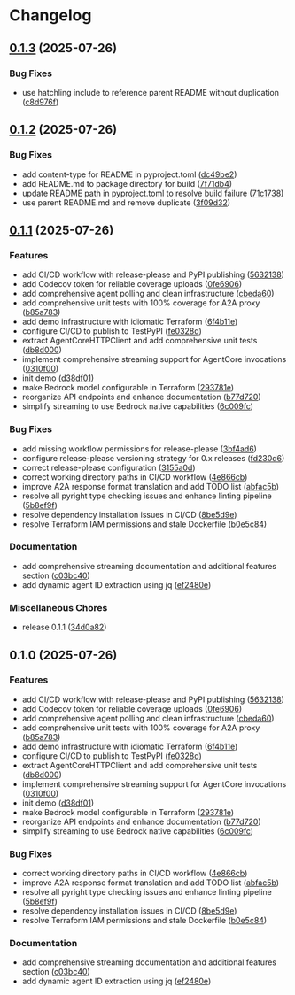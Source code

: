# Changelog

## [0.1.3](https://github.com/dwmkerr/aws-bedrock-a2a-proxy/compare/v0.1.2...v0.1.3) (2025-07-26)


### Bug Fixes

* use hatchling include to reference parent README without duplication ([c8d976f](https://github.com/dwmkerr/aws-bedrock-a2a-proxy/commit/c8d976f18081ec83de1153a1074a2c60c1f28ab4))

## [0.1.2](https://github.com/dwmkerr/aws-bedrock-a2a-proxy/compare/v0.1.1...v0.1.2) (2025-07-26)


### Bug Fixes

* add content-type for README in pyproject.toml ([dc49be2](https://github.com/dwmkerr/aws-bedrock-a2a-proxy/commit/dc49be2616c32fc27a1832427e3ec79f0d686e02))
* add README.md to package directory for build ([7f71db4](https://github.com/dwmkerr/aws-bedrock-a2a-proxy/commit/7f71db49262b3292ae39a9e457bee1ca0f1d9013))
* update README path in pyproject.toml to resolve build failure ([71c1738](https://github.com/dwmkerr/aws-bedrock-a2a-proxy/commit/71c1738e19b49a85bf4643b238266df073647312))
* use parent README.md and remove duplicate ([3f09d32](https://github.com/dwmkerr/aws-bedrock-a2a-proxy/commit/3f09d32f91e9d5b44b14cb38c4a3f61442837b68))

## [0.1.1](https://github.com/dwmkerr/aws-bedrock-a2a-proxy/compare/v0.1.0...v0.1.1) (2025-07-26)


### Features

* add CI/CD workflow with release-please and PyPI publishing ([5632138](https://github.com/dwmkerr/aws-bedrock-a2a-proxy/commit/5632138fc64545a852f266d78fe0a87a9272efd2))
* add Codecov token for reliable coverage uploads ([0fe6906](https://github.com/dwmkerr/aws-bedrock-a2a-proxy/commit/0fe6906ea5bc1b9180524a8c180fc1a34f68902c))
* add comprehensive agent polling and clean infrastructure ([cbeda60](https://github.com/dwmkerr/aws-bedrock-a2a-proxy/commit/cbeda60ddbb1dc846d181bd3dcc928a19a65c3e5))
* add comprehensive unit tests with 100% coverage for A2A proxy ([b85a783](https://github.com/dwmkerr/aws-bedrock-a2a-proxy/commit/b85a783a08fc7e12e531f107af256b22de4b27bf))
* add demo infrastructure with idiomatic Terraform ([6f4b11e](https://github.com/dwmkerr/aws-bedrock-a2a-proxy/commit/6f4b11eda79d323f97c38b1072324e51425ceced))
* configure CI/CD to publish to TestPyPI ([fe0328d](https://github.com/dwmkerr/aws-bedrock-a2a-proxy/commit/fe0328dc7803416a73f7d2376185b57da00b0bf0))
* extract AgentCoreHTTPClient and add comprehensive unit tests ([db8d000](https://github.com/dwmkerr/aws-bedrock-a2a-proxy/commit/db8d0008c24d5c492fb242f5e6477d9c9e94faa7))
* implement comprehensive streaming support for AgentCore invocations ([0310f00](https://github.com/dwmkerr/aws-bedrock-a2a-proxy/commit/0310f0066e9d5dc4fb659ae14c1bc008288a0203))
* init demo ([d38df01](https://github.com/dwmkerr/aws-bedrock-a2a-proxy/commit/d38df01dceb5d18c547f7d7500b86a24f40927d8))
* make Bedrock model configurable in Terraform ([293781e](https://github.com/dwmkerr/aws-bedrock-a2a-proxy/commit/293781e888f7d7482b88194eae5066957985b07f))
* reorganize API endpoints and enhance documentation ([b77d720](https://github.com/dwmkerr/aws-bedrock-a2a-proxy/commit/b77d720138e85b1ee75939028b3438b400a64a66))
* simplify streaming to use Bedrock native capabilities ([6c009fc](https://github.com/dwmkerr/aws-bedrock-a2a-proxy/commit/6c009fc4e80071918c61f9550cf30c7fca3a3fdb))


### Bug Fixes

* add missing workflow permissions for release-please ([3bf4ad6](https://github.com/dwmkerr/aws-bedrock-a2a-proxy/commit/3bf4ad6a61599aab7dbeca7e0fa8581b85b2bbbe))
* configure release-please versioning strategy for 0.x releases ([fd230d6](https://github.com/dwmkerr/aws-bedrock-a2a-proxy/commit/fd230d6e8c1f57acaac98e4091778e003aaf691c))
* correct release-please configuration ([3155a0d](https://github.com/dwmkerr/aws-bedrock-a2a-proxy/commit/3155a0de3d7161d317b5602dced6cff6821ef999))
* correct working directory paths in CI/CD workflow ([4e866cb](https://github.com/dwmkerr/aws-bedrock-a2a-proxy/commit/4e866cb3fab8f03c119940772ef5fad0cc557d2b))
* improve A2A response format translation and add TODO list ([abfac5b](https://github.com/dwmkerr/aws-bedrock-a2a-proxy/commit/abfac5b1ac6443164540d0088795d6acc6f18b9a))
* resolve all pyright type checking issues and enhance linting pipeline ([5b8ef9f](https://github.com/dwmkerr/aws-bedrock-a2a-proxy/commit/5b8ef9f443c2fe93f9da214010e0035a1c10a928))
* resolve dependency installation issues in CI/CD ([8be5d9e](https://github.com/dwmkerr/aws-bedrock-a2a-proxy/commit/8be5d9e7bde13ed30c666378b4c2016886317643))
* resolve Terraform IAM permissions and stale Dockerfile ([b0e5c84](https://github.com/dwmkerr/aws-bedrock-a2a-proxy/commit/b0e5c84083e5085eeba5bc1aaeef6a56c37d3dd6))


### Documentation

* add comprehensive streaming documentation and additional features section ([c03bc40](https://github.com/dwmkerr/aws-bedrock-a2a-proxy/commit/c03bc40f0b3c1abff06aa17bf91529f4e1acc9b4))
* add dynamic agent ID extraction using jq ([ef2480e](https://github.com/dwmkerr/aws-bedrock-a2a-proxy/commit/ef2480ebe6e9361a24faf1b526c59b9638a056ac))


### Miscellaneous Chores

* release 0.1.1 ([34d0a82](https://github.com/dwmkerr/aws-bedrock-a2a-proxy/commit/34d0a82af79d481dd5e14118d3b12dc7264096da))

## 0.1.0 (2025-07-26)


### Features

* add CI/CD workflow with release-please and PyPI publishing ([5632138](https://github.com/dwmkerr/aws-bedrock-a2a-proxy/commit/5632138fc64545a852f266d78fe0a87a9272efd2))
* add Codecov token for reliable coverage uploads ([0fe6906](https://github.com/dwmkerr/aws-bedrock-a2a-proxy/commit/0fe6906ea5bc1b9180524a8c180fc1a34f68902c))
* add comprehensive agent polling and clean infrastructure ([cbeda60](https://github.com/dwmkerr/aws-bedrock-a2a-proxy/commit/cbeda60ddbb1dc846d181bd3dcc928a19a65c3e5))
* add comprehensive unit tests with 100% coverage for A2A proxy ([b85a783](https://github.com/dwmkerr/aws-bedrock-a2a-proxy/commit/b85a783a08fc7e12e531f107af256b22de4b27bf))
* add demo infrastructure with idiomatic Terraform ([6f4b11e](https://github.com/dwmkerr/aws-bedrock-a2a-proxy/commit/6f4b11eda79d323f97c38b1072324e51425ceced))
* configure CI/CD to publish to TestPyPI ([fe0328d](https://github.com/dwmkerr/aws-bedrock-a2a-proxy/commit/fe0328dc7803416a73f7d2376185b57da00b0bf0))
* extract AgentCoreHTTPClient and add comprehensive unit tests ([db8d000](https://github.com/dwmkerr/aws-bedrock-a2a-proxy/commit/db8d0008c24d5c492fb242f5e6477d9c9e94faa7))
* implement comprehensive streaming support for AgentCore invocations ([0310f00](https://github.com/dwmkerr/aws-bedrock-a2a-proxy/commit/0310f0066e9d5dc4fb659ae14c1bc008288a0203))
* init demo ([d38df01](https://github.com/dwmkerr/aws-bedrock-a2a-proxy/commit/d38df01dceb5d18c547f7d7500b86a24f40927d8))
* make Bedrock model configurable in Terraform ([293781e](https://github.com/dwmkerr/aws-bedrock-a2a-proxy/commit/293781e888f7d7482b88194eae5066957985b07f))
* reorganize API endpoints and enhance documentation ([b77d720](https://github.com/dwmkerr/aws-bedrock-a2a-proxy/commit/b77d720138e85b1ee75939028b3438b400a64a66))
* simplify streaming to use Bedrock native capabilities ([6c009fc](https://github.com/dwmkerr/aws-bedrock-a2a-proxy/commit/6c009fc4e80071918c61f9550cf30c7fca3a3fdb))


### Bug Fixes

* correct working directory paths in CI/CD workflow ([4e866cb](https://github.com/dwmkerr/aws-bedrock-a2a-proxy/commit/4e866cb3fab8f03c119940772ef5fad0cc557d2b))
* improve A2A response format translation and add TODO list ([abfac5b](https://github.com/dwmkerr/aws-bedrock-a2a-proxy/commit/abfac5b1ac6443164540d0088795d6acc6f18b9a))
* resolve all pyright type checking issues and enhance linting pipeline ([5b8ef9f](https://github.com/dwmkerr/aws-bedrock-a2a-proxy/commit/5b8ef9f443c2fe93f9da214010e0035a1c10a928))
* resolve dependency installation issues in CI/CD ([8be5d9e](https://github.com/dwmkerr/aws-bedrock-a2a-proxy/commit/8be5d9e7bde13ed30c666378b4c2016886317643))
* resolve Terraform IAM permissions and stale Dockerfile ([b0e5c84](https://github.com/dwmkerr/aws-bedrock-a2a-proxy/commit/b0e5c84083e5085eeba5bc1aaeef6a56c37d3dd6))


### Documentation

* add comprehensive streaming documentation and additional features section ([c03bc40](https://github.com/dwmkerr/aws-bedrock-a2a-proxy/commit/c03bc40f0b3c1abff06aa17bf91529f4e1acc9b4))
* add dynamic agent ID extraction using jq ([ef2480e](https://github.com/dwmkerr/aws-bedrock-a2a-proxy/commit/ef2480ebe6e9361a24faf1b526c59b9638a056ac))
